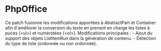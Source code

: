 # PhpOffice
Ce patch fusionne les modifications apportées à AbstractPart et Container afin d'améliorer la conversion du texte en prenant en charge les listes à puces (&lt;ul>) et numérotées (&lt;ol>).  Modifications principales : - Ajout du support des objets ListItemRun dans la génération de contenu. - Détection du type de liste (ordonnée ou non ordonnée).
